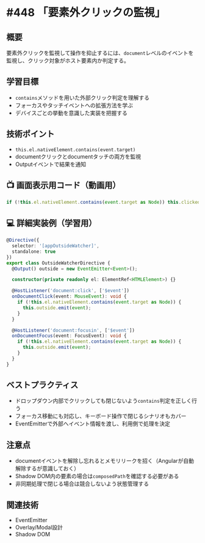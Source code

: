 # #448 「要素外クリックの監視」

## 概要
要素外クリックを監視して操作を抑止するには、`document`レベルのイベントを監視し、クリック対象がホスト要素内か判定する。

## 学習目標
- `contains`メソッドを用いた外部クリック判定を理解する
- フォーカスやタッチイベントへの拡張方法を学ぶ
- デバイスごとの挙動を意識した実装を把握する

## 技術ポイント
- `this.el.nativeElement.contains(event.target)`
- documentクリックとdocumentタッチの両方を監視
- Outputイベントで結果を通知

## 📺 画面表示用コード（動画用）
```typescript
if (!this.el.nativeElement.contains(event.target as Node)) this.clickedOutside.emit();
```

## 💻 詳細実装例（学習用）
```typescript
@Directive({
  selector: '[appOutsideWatcher]',
  standalone: true
})
export class OutsideWatcherDirective {
  @Output() outside = new EventEmitter<Event>();

  constructor(private readonly el: ElementRef<HTMLElement>) {}

  @HostListener('document:click', ['$event'])
  onDocumentClick(event: MouseEvent): void {
    if (!this.el.nativeElement.contains(event.target as Node)) {
      this.outside.emit(event);
    }
  }

  @HostListener('document:focusin', ['$event'])
  onDocumentFocus(event: FocusEvent): void {
    if (!this.el.nativeElement.contains(event.target as Node)) {
      this.outside.emit(event);
    }
  }
}
```

## ベストプラクティス
- ドロップダウン内部でクリックしても閉じないよう`contains`判定を正しく行う
- フォーカス移動にも対応し、キーボード操作で閉じるシナリオもカバー
- EventEmitterで外部へイベント情報を渡し、利用側で処理を決定

## 注意点
- documentイベントを解除し忘れるとメモリリークを招く（Angularが自動解除するが意識しておく）
- Shadow DOM内の要素の場合は`composedPath`を確認する必要がある
- 非同期処理で閉じる場合は競合しないよう状態管理する

## 関連技術
- EventEmitter
- Overlay/Modal設計
- Shadow DOM
